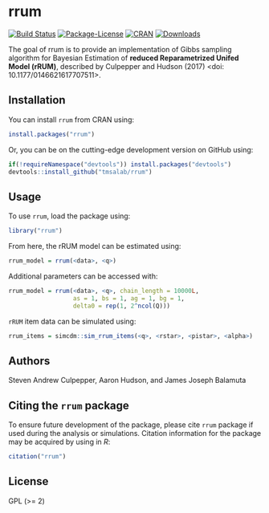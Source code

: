 
<!-- README.md is generated from README.Rmd. Please edit that file -->

# rrum

[![Build
Status](https://travis-ci.org/tmsalab/rrum.svg)](https://travis-ci.org/tmsalab/rrum)
[![Package-License](http://img.shields.io/badge/license-GPL%20\(%3E=2\)-brightgreen.svg?style=flat)](http://www.gnu.org/licenses/gpl-2.0.html)
[![CRAN](http://www.r-pkg.org/badges/version/rrum)](https://cran.r-project.org/package=rrum)
[![Downloads](http://cranlogs.r-pkg.org/badges/rrum?color=brightgreen)](http://www.r-pkg.org/pkg/rrum)

The goal of rrum is to provide an implementation of Gibbs sampling
algorithm for Bayesian Estimation of **reduced Reparametrized Unifed
Model (rRUM)**, described by Culpepper and Hudson (2017) \<doi:
10.1177/0146621617707511\>.

## Installation

You can install `rrum` from CRAN using:

``` r
install.packages("rrum")
```

Or, you can be on the cutting-edge development version on GitHub using:

``` r
if(!requireNamespace("devtools")) install.packages("devtools")
devtools::install_github("tmsalab/rrum")
```

## Usage

To use `rrum`, load the package using:

``` r
library("rrum")
```

From here, the rRUM model can be estimated using:

``` r
rrum_model = rrum(<data>, <q>)
```

Additional parameters can be accessed with:

``` r
rrum_model = rrum(<data>, <q>, chain_length = 10000L,
                  as = 1, bs = 1, ag = 1, bg = 1,
                  delta0 = rep(1, 2^ncol(Q)))
```

`rRUM` item data can be simulated using:

``` r
rrum_items = simcdm::sim_rrum_items(<q>, <rstar>, <pistar>, <alpha>)
```

## Authors

Steven Andrew Culpepper, Aaron Hudson, and James Joseph Balamuta

## Citing the `rrum` package

To ensure future development of the package, please cite `rrum` package
if used during the analysis or simulations. Citation information for the
package may be acquired by using in *R*:

``` r
citation("rrum")
```

## License

GPL (\>= 2)
